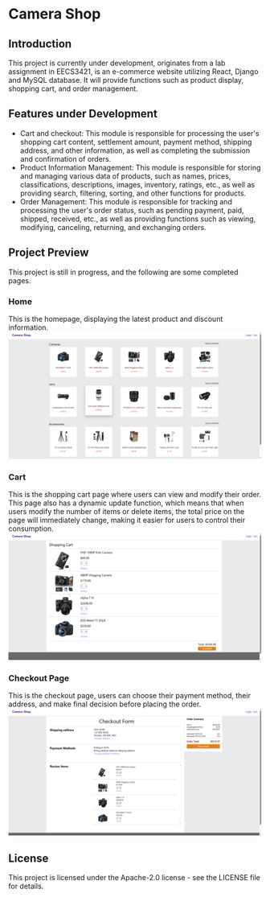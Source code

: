 # Camera Shop
## Introduction 
This project is currently under development, originates from a lab assignment in EECS3421, is an e-commerce website utilizing React, Django and MySQL database. It will provide functions such as product display, shopping cart, and order management.
## Features under Development 
- Cart and checkout: This module is responsible for processing the user's shopping cart content, settlement amount, payment method, shipping address, and other information, as well as completing the submission and confirmation of orders.
- Product Information Management: This module is responsible for storing and managing various data of products, such as names, prices, classifications, descriptions, images, inventory, ratings, etc., as well as providing search, filtering, sorting, and other functions for products. 
- Order Management: This module is responsible for tracking and processing the user's order status, such as pending payment, paid, shipped, received, etc., as well as providing functions such as viewing, modifying, canceling, returning, and exchanging orders. 
## Project Preview
This project is still in progress, and the following are some completed pages.
### Home

This is the homepage, displaying the latest product and discount information. 
<img src="images/inprogress/homepage.png" />

### Cart
This is the shopping cart page where users can view and modify their order. This page also has a dynamic update function, which means that when users modify the number of items or delete items, the total price on the page will immediately change, making it easier for users to control their consumption.
<img src="images/inprogress/cartpage.png" />

### Checkout Page
This is the checkout page, users can choose their payment method, their address, and make final decision before placing the order.
<img src="images/inprogress/checkout.png" />

## License
This project is licensed under the Apache-2.0 license - see the LICENSE file for details.